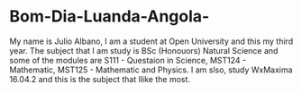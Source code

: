 # Bom-Dia-Luanda-Angola-
My name is Julio Albano, I am a student at Open University and this my third year.
The subject that I am study is BSc (Honouors) Natural Science and some of the modules are
S111 - Questaion in Science, MST124 - Mathematic, MST125 - Mathematic and Physics.
I am slso, study WxMaxima 16.04.2 and this is the subject that Ilike the most.
